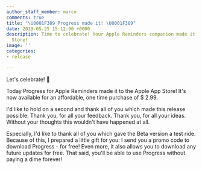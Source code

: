 ```yaml
---
author_staff_member: marco
comments: true
title: "\U0001F389 Progress made it! \U0001F389"
date: 2019-05-25 15:12:00 +0000
description: Time to celebrate! Your Apple Reminders companion made it to the App
  Store!
image: ''
categories:
- release

---
```

Let's celebrate! 🎉

Today Progress for Apple Reminders made it to the Apple App Store! It's now available for an affordable, one time purchase of $ 2.99.

I'd like to hold on a second and thank all of you which made this release possible: Thank you, for all your feedback. Thank you, for all your ideas. Without your thoughts this wouldn't have happened at all.

Especially, I'd like to thank all of you which gave the Beta version a test ride. Because of this, I prepared a little gift for you: I send you a promo code to download Progress - for free! Even more, it also allows you to download any future updates for free. That said, you'll be able to use Progress without paying a dime forever!
